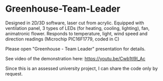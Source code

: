 # Greenhouse-Team-Leader
Designed in 2D/3D software, laser cut from acrylic. Equipped with ventilation panel, 3 types of LEDs (for heating, cooling, lighting), fan, animatronic flower. Responds to temperature, light, wind speed and direction readings (Microchip PIC16F1779, coded in C)

Please open "Greenhouse - Team Leader" presentation for details.

See video of the demonstration here: https://youtu.be/Cwb1tl9I_Ac

Since this is an assessed university project, I can share the code only by request.
